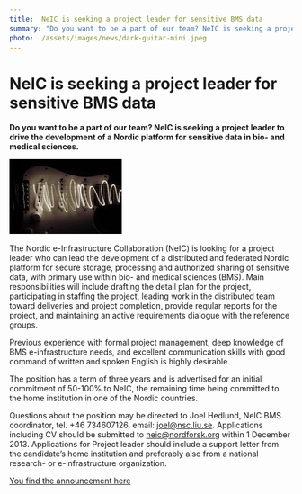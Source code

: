 ```yaml
---
title:  NeIC is seeking a project leader for sensitive BMS data 
summary: "Do you want to be a part of our team? NeIC is seeking a project leader to drive the development of a Nordic platform for sensitive data in bio- and medical sciences."
photo:  /assets/images/news/dark-guitar-mini.jpeg
---
```


NeIC is seeking a project leader for sensitive BMS data
=======================================================

**Do you want to be a part of our team? NeIC is seeking a project leader to drive the development of a Nordic platform for sensitive data in bio- and medical sciences.**

<a href="/assets/images/news/dark-guitar.jpeg"> <img class="smallpic" src="/assets/images/news/dark-guitar-mini.jpeg"> </a>

The Nordic e-Infrastructure Collaboration (NeIC) is looking for a project leader who can lead the development of a distributed and federated Nordic platform for secure storage, processing and authorized sharing of sensitive data, with primary use within bio- and medical sciences (BMS). Main responsibilities will include drafting the detail plan for the project, participating in staffing the project, leading work in the distributed team toward deliveries and project completion, provide regular reports for the project, and maintaining an active requirements dialogue with the reference groups.

Previous experience with formal project management, deep knowledge of BMS e-infrastructure needs, and excellent communication skills with good command of written and spoken English is highly desirable.

The position has a term of three years and is advertised for an initial commitment of 50-100% to NeIC, the remaining time being committed to the home institution in one of the Nordic countries.

Questions about the position may be directed to Joel Hedlund, NeIC BMS coordinator, tel. +46 734607126, email: <joel@nsc.liu.se>. Applications including CV should be submitted to <neic@nordforsk.org> within 1 December 2013. Applications for Project leader should include a support letter from the candidate’s home institution and preferably also from a national research- or e-infrastructure organization.

[You find the announcement here](http://neic.nordforsk.org/open-position-sensitive-data)
